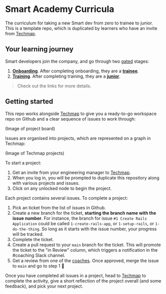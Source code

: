 # Smart Academy Curricula

The curriculum for taking a new Smart dev from zero to trainee to junior. This is a template repo, which is duplicated by learners who have an invite from [Techmap](https://graph.techmap.app).

## Your learning journey

Smart developers join the company, and go through two [gated](./training-docs/progression/README.md) stages:

1. **[Onboarding](./training-docs/onboarding/README.md)**. After completing onboarding, they are a **[trainee](./training-docs/progression/trainee/README.md)**.
2. **[Training](./training-docs/training/README.md)**. After completing training, they are a **[junior](./training-docs/progression/junior/README.md)**.

> Check out the links for more details.

## Getting started

This repo works alongside [Techmap](https://graph.techmap.app) to give you a ready-to-go workspace repo on Github and a clear sequence of issues to work through:

(Image of project board)

Issues are organised into projects, which are represented on a graph in Techmap:

(Image of Techmap projects)

To start a project:

1. Get an invite from your engineering manager to [Techmap](https://graph.techmap.app).
2. When you log in, you will be prompted to duplicate this repository along with various projects and issues.
3. Click on any unlocked node to begin the project.

Each project contains several issues. To complete a project:

1. Pick an ticket from the list of issues in Github.
2. Create a new branch for the ticket, **starting the branch name with the issue number**. For instance, the branch for issue `#1 Create Rails Application` could be called `1-create-rails-app`, or `1-setup-rails`, or `1-do-the-thing`. So long as it starts with the issue number, your progress will be tracked.
3. Complete the ticket.
4. Create a pull request to your `main` branch for the ticket. This will promote the ticket to the "in Review" column, which triggers a notification in the #coaching Slack channel.
5. Get a review from one of the [coaches](./training-docs/COACHING.md). Once approved, merge the issue to `main` and go to step 1 :slightly_smiling_face:

Once you have completed all issues in a project, head to [Techmap](https://graph.techmap.app) to complete the activity, give a short reflection of the project overall (and some feedback), and pick your next project.